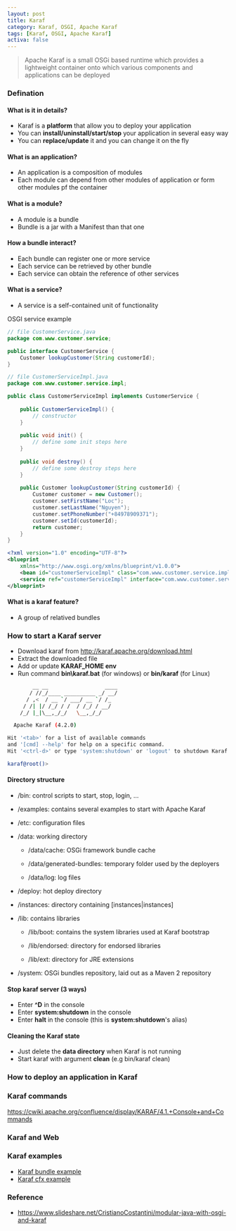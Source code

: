```yaml
---
layout: post
title: Karaf
category: Karaf, OSGI, Apache Karaf
tags: [Karaf, OSGI, Apache Karaf]
activa: false
---
```


> Apache Karaf is a small OSGi based runtime which provides a lightweight container onto which various components and applications can be deployed

### Defination

#### What is it in details?

* Karaf is a **platform** that allow you to deploy your application
* You can **install/uninstall/start/stop** your application in several easy way
* You can **replace/update** it and you can change it on the fly

#### What is an application?

* An application is a composition of modules
* Each module can depend from other modules of application or form other modules pf the container

#### What is a module?

* A module is a bundle
* Bundle is a jar with a Manifest than that one

#### How a bundle interact?

* Each bundle can register one or more service
* Each service can be retrieved by other bundle
* Each service can obtain the reference of other services

#### What is a service?

* A service is a self-contained unit of functionality

OSGI service example

```java
// file CustomerService.java
package com.www.customer.service;

public interface CustomerService {
	Customer lookupCustomer(String customerId);
}

// file CustomerServiceImpl.java
package com.www.customer.service.impl;

public class CustomerServiceImpl implements CustomerService {
	
	public CustomerServiceImpl() {
		// constructor
	}
	
	public void init() {
		// define some init steps here
	}
	
	public void destroy() {
		// define some destroy steps here
	}
	
	public Customer lookupCustomer(String customerId) {
		Customer customer = new Customer();
		customer.setFirstName("Loc");
		customer.setLastName("Nguyen");
		customer.setPhoneNumber("+84978909371");
		customer.setId(customerId);
		return customer;
	}
}
```

```xml
<?xml version="1.0" encoding="UTF-8"?>
<blueprint
    xmlns="http://www.osgi.org/xmlns/blueprint/v1.0.0">
    <bean id="customerServiceImpl" class="com.www.customer.service.impl.CustomerServiceImpl" init-method="init" destroy-method="destroy"></bean>
    <service ref="customerServiceImpl" interface="com.www.customer.service.CustomerService"></service>
</blueprint>
```

#### What is a karaf feature?

* A group of relatived bundles

### How to start a Karaf server

* Download karaf from <http://karaf.apache.org/download.html>
* Extract the downloaded file
* Add or update **KARAF_HOME env**
* Run command **bin\karaf.bat** (for windows) or **bin/karaf** (for Linux)

```sh
        __ __                  ____
       / //_/____ __________ _/ __/
      / ,<  / __ `/ ___/ __ `/ /_
     / /| |/ /_/ / /  / /_/ / __/
    /_/ |_|\__,_/_/   \__,_/_/

  Apache Karaf (4.2.0)

Hit '<tab>' for a list of available commands
and '[cmd] --help' for help on a specific command.
Hit '<ctrl-d>' or type 'system:shutdown' or 'logout' to shutdown Karaf.

karaf@root()>
```

#### Directory structure

* /bin: control scripts to start, stop, login, …

* /examples: contains several examples to start with Apache Karaf

* /etc: configuration files

* /data: working directory

  * /data/cache: OSGi framework bundle cache

  * /data/generated-bundles: temporary folder used by the deployers

  * /data/log: log files

* /deploy: hot deploy directory

* /instances: directory containing \[instances|instances\]

* /lib: contains libraries

  * /lib/boot: contains the system libraries used at Karaf bootstrap

  * /lib/endorsed: directory for endorsed libraries

  * /lib/ext: directory for JRE extensions

* /system: OSGi bundles repository, laid out as a Maven 2 repository

#### Stop karaf server (3 ways)

* Enter **^D** in the console
* Enter **system:shutdown** in the console
* Enter **halt** in the console (this is **system:shutdown**'s alias)

#### Cleaning the Karaf state

* Just delete the **data directory** when Karaf is not running
* Start karaf with argument **clean** (e.g bin/karaf clean)

### How to deploy an application in Karaf

### Karaf commands

<https://cwiki.apache.org/confluence/display/KARAF/4.1.+Console+and+Commands>

### Karaf and Web

### Karaf examples

* [Karaf bundle example](https://nqloc.github.io)
* [Karaf cfx example](https://nqloc.github.io)

### Reference

* <https://www.slideshare.net/CristianoCostantini/modular-java-with-osgi-and-karaf>
